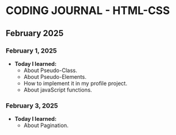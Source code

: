 # CODING JOURNAL - HTML-CSS

## February 2025
### February 1, 2025
- **Today I learned:** 
  - About Pseudo-Class.
  - About Pseudo-Elements.
  - How to implement it in my profile project.
  - About javaScript functions.

### February 3, 2025
- **Today I learned:** 
  - About Pagination.
